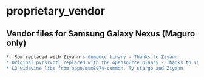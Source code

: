 proprietary_vendor
==================

## Vendor files for Samsung Galaxy Nexus (Maguro only) ##

```bash
* fRom replaced with Ziyann's dumpdcc binary - Thanks to Ziyann
* Original pvrsrvctl replaced with the opensource binary - Thanks to stargo
* L3 widevine libs from oppo/msm8974-common, Ty stargo and Ziyann
```
